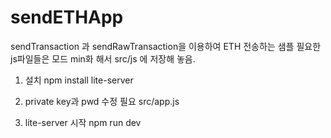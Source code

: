 # sendETHApp
sendTransaction 과 sendRawTransaction을 이용하여 ETH 전송하는 샘플
필요한 js파일들은 모드 min화 해서 src/js 에 저장해 놓음.

1. 설치
npm install lite-server

2. private key과 pwd 수정 필요
src/app.js

3. lite-server 시작
npm run dev

